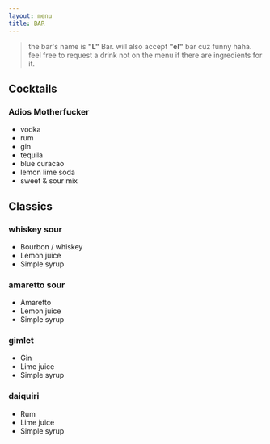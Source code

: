 ```yaml
---
layout: menu
title: BAR
---
```


> the bar's name is __"L"__ Bar. will also accept __"el"__ bar cuz funny haha. feel free to request a drink not on the menu if there are ingredients for it. 

## Cocktails

### Adios Motherfucker

- vodka
- rum
- gin
- tequila
- blue curacao
- lemon lime soda
- sweet & sour mix

## Classics

### whiskey sour

- Bourbon / whiskey
- Lemon juice
- Simple syrup

### amaretto sour

- Amaretto
- Lemon juice
- Simple syrup

### gimlet

- Gin
- Lime juice
- Simple syrup

### daiquiri

- Rum
- Lime juice
- Simple syrup
